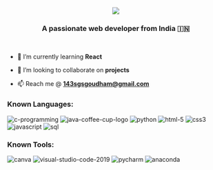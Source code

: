 <h1 align="center">
    <img src="https://readme-typing-svg.herokuapp.com/?font=Righteous&size=35&center=true&vCenter=true&width=500&height=70&duration=4000&lines=Hi+There!+👋;+I'm+Goudham+!;" />
</h1>

<h3 align="center">A passionate web developer from India 🇮🇳 </h3>

<br/>


- 🌱 I’m currently learning **React**

- 👯 I’m looking to collaborate on **projects**

- 📫 Reach me @ **143sgsgoudham@gmail.com**


### Known Languages:

![c-programming](https://img.icons8.com/fluency/48/c-programming.png)
![java-coffee-cup-logo](https://img.icons8.com/color/48/java-coffee-cup-logo--v1.png)
![python](https://img.icons8.com/color/48/python--v1.png)
![html-5](https://img.icons8.com/color/48/html-5--v1.png)
![css3](https://img.icons8.com/color/48/css3.png)
![javascript](https://img.icons8.com/color/48/javascript--v1.png)
![sql](https://img.icons8.com/?size=45&id=QSjnrUKYMnxO&format=png&color=000000)

### Known Tools:
![canva](https://img.icons8.com/ios-filled/50/FFFFFF/canva.png)
![visual-studio-code-2019](https://img.icons8.com/color/48/visual-studio-code-2019.png)
![pycharm](https://img.icons8.com/color/48/pycharm--v1.png)
![anaconda](https://img.icons8.com/?size=48&id=F4uMFPZgS0gt&format=png&color=000000)
